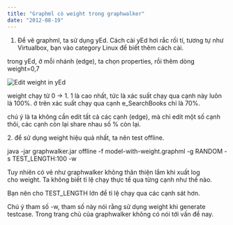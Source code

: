 ```yaml
---
title: "Graphml có weight trong graphwalker"
date: "2012-08-19"
---
```


1. Để vẽ graphml, ta sử dụng yEd. Cách cài yEd hơi rắc rối tí, tương tự như Virtualbox, bạn vào category Linux để biết thêm cách cài.

trong yEd, ở mỗi nhánh (edge), ta chọn properties, rồi thêm dòng weight=0,7

![Edit weight in yEd](img/blog/screenshot-properties.png)

weight chạy từ 0 -> 1. 1 là cao nhất, tức là xác suất chạy qua cạnh này luôn là 100%. ở trên xác suất chạy qua cạnh e\_SearchBooks chỉ là 70%.

chú ý là ta không cần edit tất cả các cạnh (edge), mà chỉ edit một số cạnh thôi, các cạnh còn lại share nhau số % còn lại.

2. để sử dụng weight hiệu quả nhất, ta nên test offline.

java -jar graphwalker.jar offline -f model-with-weight.graphml -g RANDOM -s TEST\_LENGTH:100 -w

Tuy nhiên có vẻ như graphwalker không thân thiện lắm khi xuất log cho weight. Ta không biết tỉ lệ chạy thực tế qua từng cạnh như thế nào.

Bạn nên cho TEST\_LENGTH lớn để tỉ lệ chạy qua các cạnh sát hơn.

Chú ý tham số -w, tham số này nói rằng sử dụng weight khi generate testcase. Trong trang chủ của graphwalker không có nói tới vấn đề nay.
